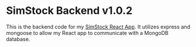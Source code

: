# SimStock Backend v1.0.2

This is the backend code for my [SimStock React App](https://github.com/macro6461/sim-stock). It utilizes express and mongoose to allow my React app to communicate with a MongoDB database.

